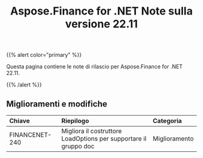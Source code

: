 ﻿---
title: Aspose.Finance for .NET Note sulla versione 22.11
type: docs
weight: 16
url: /it/net/aspose-finance-for-net-22-11-release-notes/
---
{{% alert color="primary" %}}

Questa pagina contiene le note di rilascio per Aspose.Finance for .NET 22.11.

{{% /alert %}}

## **Miglioramenti e modifiche**

|**Chiave**|**Riepilogo**|**Categoria**|
|:- |:- |:- |
|FINANCENET-240| Migliora il costruttore LoadOptions per supportare il gruppo doc|Miglioramento|
